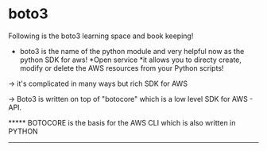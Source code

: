 # boto3
Following is the boto3 learning space and book keeping!

* boto3 is the name of the python module and very helpful now as the python SDK for aws!
*Open service
*it allows you to directy create, modify or delete the AWS resources from your Python scripts!

->  it's complicated in many ways but rich SDK for AWS

->  Boto3 is written on top of "botocore" which is a low level SDK for AWS - API.

*****  BOTOCORE is the basis for the AWS CLI which is also written in PYTHON

****************************************************************************************

